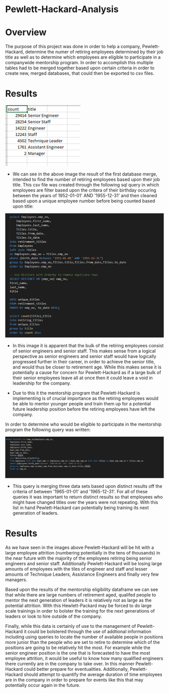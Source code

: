 # Pewlett-Hackard-Analysis
# Overview
The purpose of this project was done in order to help a company, Pewlett-Hackard, determine the numer of retiring employees determined by their job title as well as to determine which employees are eligible to participate in a companywide mentorship program. In order to accomplish this multiple tables had to be merged together based upon certain criteria in order to create new, merged databases, that could then be exported to csv files.

# Results

![](images/retiring-titles.PNG)

* We can see in the above image the result of the first database merge, intended to find the number of retiring employees based upon their job title. This csv file was created through the following sql query in which employees are filter based upon the critera of their birthday occuring between the years of 1952-01-01' AND '1955-12-31' and then cleaned based upon a unique employee number before being counted based upon title:

![](images/query_1.PNG)

* In this image it is apparent that the bulk of the retiring employees consist of senior engineers and senior staff. This makes sense from a logical perspective as senior engineers and senior staff would have logically progressed further in their career, in order to achieve the senior title, and would thus be closer to retirement age. While this makes sense it is potentially a cause for concern for Pewlett-Hackard as if a large bulk of their senior employees leave all at once then it could leave a void in leadership for the company.

* Due to this it the mentorship program that Pewlett-Hackard is implementing is of crucial importance as the retiring employees would be able to mentor younger people and train them up for a potential future leadership position before the retiring employees have left the company.

In order to determine who would be eligible to participate in the mentorship program the following query was written:

![](images/query_2.PNG)

* This query is merging three data sets based upon distinct results off the criteria of between '1965-01-01' and '1965-12-31'. For all of these queries it was important to return distinct results so that employees who might have changed titles over the years were not repeating. With this list in hand Pewlett-Hackard can potentially being training its next generation of leaders.

# Results

As we have seen in the images above Pewlett-Hackard will be hit with a large employee attrition (numbering potentially in the tens of thousands) in the near future with the majority of the employees retiring being senior engineers and senior staff. Additionally Pewlett-Hackard will be losing large amounts of employees with the tiles of engineer and staff and lesser amounts of Technique Leaders, Assistance Engineers and finally very few managers. 

Based upon the results of the mentorship eligibility dataframe we can see that while there are large numbers of retirement aged, qualifed people to mentor the next generation of leaders it is relatively not as large as the potential attrition. With this Hewlett-Packard may be forced to do large scale trainings in order to bolster the training for the next generations of leaders or look to hire outside of the company.

Finally, while this data is certainly of use to the management of Pewlett-Hackard it could be bolstered through the use of addtional information including using queries to locate the number of available people in positions more junior than the people who are set to retire to determine which of the positions are going to be relatively hit the most. For example while the senior engineer position is the one that is forecasted to have the most employee attrition, it would be useful to know how many qualified engineers there currently are in the company to take over. In this manner Pewlett-Hackard could better prepare for eventualities. Additionally, Pewlett-Hackard should attempt to quantify the average duration of time employees are in the company in order to prepare for events like this that may potentially occur again in the future.

